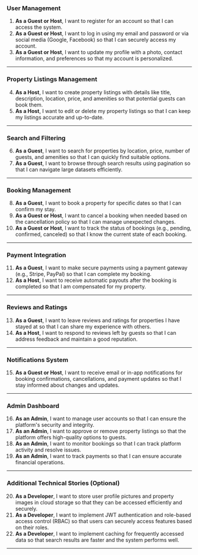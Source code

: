 
### **User Management**
1. **As a Guest or Host**, I want to register for an account so that I can access the system.
2. **As a Guest or Host**, I want to log in using my email and password or via social media (Google, Facebook) so that I can securely access my account.
3. **As a Guest or Host**, I want to update my profile with a photo, contact information, and preferences so that my account is personalized.

---

### **Property Listings Management**
4. **As a Host**, I want to create property listings with details like title, description, location, price, and amenities so that potential guests can book them.
5. **As a Host**, I want to edit or delete my property listings so that I can keep my listings accurate and up-to-date.

---

### **Search and Filtering**
6. **As a Guest**, I want to search for properties by location, price, number of guests, and amenities so that I can quickly find suitable options.
7. **As a Guest**, I want to browse through search results using pagination so that I can navigate large datasets efficiently.

---

### **Booking Management**
8. **As a Guest**, I want to book a property for specific dates so that I can confirm my stay.
9. **As a Guest or Host**, I want to cancel a booking when needed based on the cancellation policy so that I can manage unexpected changes.
10. **As a Guest or Host**, I want to track the status of bookings (e.g., pending, confirmed, canceled) so that I know the current state of each booking.

---

### **Payment Integration**
11. **As a Guest**, I want to make secure payments using a payment gateway (e.g., Stripe, PayPal) so that I can complete my booking.
12. **As a Host**, I want to receive automatic payouts after the booking is completed so that I am compensated for my property.

---

### **Reviews and Ratings**
13. **As a Guest**, I want to leave reviews and ratings for properties I have stayed at so that I can share my experience with others.
14. **As a Host**, I want to respond to reviews left by guests so that I can address feedback and maintain a good reputation.

---

### **Notifications System**
15. **As a Guest or Host**, I want to receive email or in-app notifications for booking confirmations, cancellations, and payment updates so that I stay informed about changes and updates.

---

### **Admin Dashboard**
16. **As an Admin**, I want to manage user accounts so that I can ensure the platform's security and integrity.
17. **As an Admin**, I want to approve or remove property listings so that the platform offers high-quality options to guests.
18. **As an Admin**, I want to monitor bookings so that I can track platform activity and resolve issues.
19. **As an Admin**, I want to track payments so that I can ensure accurate financial operations.

---

### Additional Technical Stories (Optional)
20. **As a Developer**, I want to store user profile pictures and property images in cloud storage so that they can be accessed efficiently and securely.
21. **As a Developer**, I want to implement JWT authentication and role-based access control (RBAC) so that users can securely access features based on their roles.
22. **As a Developer**, I want to implement caching for frequently accessed data so that search results are faster and the system performs well.

---
